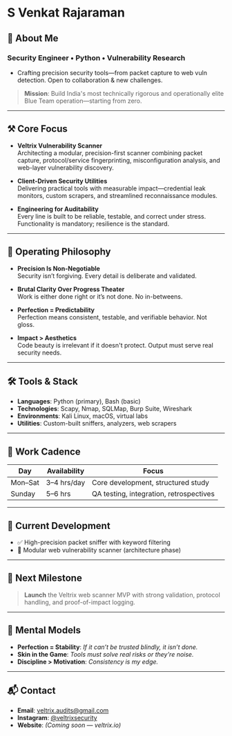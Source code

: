 # S Venkat Rajaraman

## 👤 About Me

### Security Engineer • Python • Vulnerability Research
- Crafting precision security tools—from packet capture to web vuln detection. Open to collaboration & new challenges.

> **Mission**: Build India's most technically rigorous and operationally elite Blue Team operation—starting from zero.

---

## ⚒️ Core Focus

- **Veltrix Vulnerability Scanner**  
  Architecting a modular, precision-first scanner combining packet capture, protocol/service fingerprinting, misconfiguration analysis, and web-layer vulnerability discovery.

- **Client-Driven Security Utilities**  
  Delivering practical tools with measurable impact—credential leak monitors, custom scrapers, and streamlined reconnaissance modules.

- **Engineering for Auditability**  
  Every line is built to be reliable, testable, and correct under stress. Functionality is mandatory; resilience is the standard.

---

## 🧠 Operating Philosophy

- **Precision Is Non-Negotiable**  
  Security isn’t forgiving. Every detail is deliberate and validated.

- **Brutal Clarity Over Progress Theater**  
  Work is either done right or it’s not done. No in-betweens.

- **Perfection = Predictability**  
  Perfection means consistent, testable, and verifiable behavior. Not gloss.

- **Impact > Aesthetics**  
  Code beauty is irrelevant if it doesn't protect. Output must serve real security needs.

---

## 🛠️ Tools & Stack

- **Languages**: Python (primary), Bash (basic)
- **Technologies**: Scapy, Nmap, SQLMap, Burp Suite, Wireshark
- **Environments**: Kali Linux, macOS, virtual labs
- **Utilities**: Custom-built sniffers, analyzers, web scrapers

---

## 📅 Work Cadence

| Day       | Availability | Focus                                    |
|-----------|--------------|-------------------------------------------|
| Mon–Sat   | 3–4 hrs/day  | Core development, structured study        |
| Sunday    | 5–6 hrs      | QA testing, integration, retrospectives   |

---

## 🚧 Current Development

- ✅ High-precision packet sniffer with keyword filtering
- 🚧 Modular web vulnerability scanner (architecture phase)

---

## 🎯 Next Milestone

> **Launch** the Veltrix web scanner MVP with strong validation, protocol handling, and proof-of-impact logging.

---

## 🧭 Mental Models

- **Perfection = Stability**: *If it can’t be trusted blindly, it isn’t done.*
- **Skin in the Game**: *Tools must solve real risks or they're noise.*
- **Discipline > Motivation**: *Consistency is my edge.*

---

## 📬 Contact

- **Email**: veltrix.audits@gmail.com
- **Instagram**: [@veltrixsecurity](https://www.instagram.com/veltrixsecurity/)
- **Website**: *(Coming soon — veltrix.io)*
